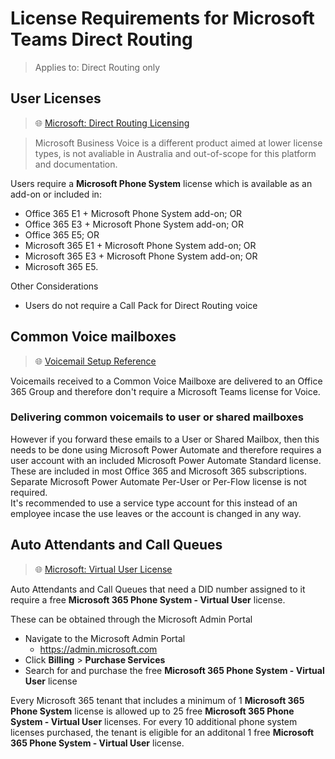 # License Requirements for Microsoft Teams Direct Routing
> Applies to: Direct Routing only

## User Licenses
> 🌐 [Microsoft: Direct Routing Licensing](https://docs.microsoft.com/en-us/microsoftteams/direct-routing-plan#licensing-and-other-requirements)

> Microsoft Business Voice is a different product aimed at lower license types, is not avaliable in Australia and out-of-scope for this platform and documentation.

Users require a **Microsoft Phone System** license which is available as an add-on or included in:
- Office 365 E1 + Microsoft Phone System add-on; OR
- Office 365 E3 + Microsoft Phone System add-on; OR
- Office 365 E5; OR
- Microsoft 365 E1 + Microsoft Phone System add-on; OR
- Microsoft 365 E3 + Microsoft Phone System add-on; OR
- Microsoft 365 E5.

Other Considerations
- Users do not require a Call Pack for Direct Routing voice 


## Common Voice mailboxes
> 🌐 [Voicemail Setup Reference](cloud-voicemail.md#microsoft-teams-cloud-voicemail)

Voicemails received to a Common Voice Mailboxe are delivered to an Office 365 Group and therefore don't require a Microsoft Teams license for Voice.

### Delivering common voicemails to user or shared mailboxes
However if you forward these emails to a User or Shared Mailbox, then this needs to be done using Microsoft Power Automate and therefore requires a user account with an included Microsoft Power Automate Standard license. These are included in most Office 365 and Microsoft 365 subscriptions. Separate Microsoft Power Automate Per-User or Per-Flow license is not required.\
It's recommended to use a service type account for this instead of an employee incase the use leaves or the account is changed in any way.

## Auto Attendants and Call Queues
> 🌐 [Microsoft: Virtual User License](https://docs.microsoft.com/en-us/microsoftteams/teams-add-on-licensing/virtual-user)

Auto Attendants and Call Queues that need a DID number assigned to it require a free **Microsoft 365 Phone System - Virtual User** license.

These can be obtained through the Microsoft Admin Portal
- Navigate to the Microsoft Admin Portal
  - https://admin.microsoft.com
- Click **Billing** > **Purchase Services**
- Search for and purchase the free **Microsoft 365 Phone System - Virtual User** license

Every Microsoft 365 tenant that includes a minimum of 1 **Microsoft 365 Phone System** license is allowed up to 25 free **Microsoft 365 Phone System - Virtual User** licenses.
For every 10 additional phone system licenses purchased, the tenant is eligible for an additonal 1 free **Microsoft 365 Phone System - Virtual User** license.
